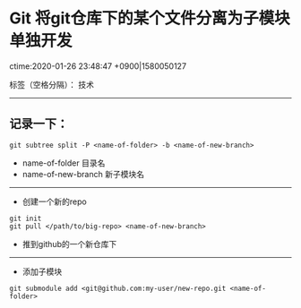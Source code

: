 # Git 将git仓库下的某个文件分离为子模块单独开发
ctime:2020-01-26 23:48:47 +0900|1580050127

标签（空格分隔）： 技术 

--- 
记录一下：
- 
```
git subtree split -P <name-of-folder> -b <name-of-new-branch> 
```
  - name-of-folder 目录名
  - name-of-new-branch 新子模块名
---

- 创建一个新的repo
```
git init
git pull </path/to/big-repo> <name-of-new-branch>
```
- 推到github的一个新仓库下
---
- 添加子模块
```
git submodule add <git@github.com:my-user/new-repo.git <name-of-folder>
```



